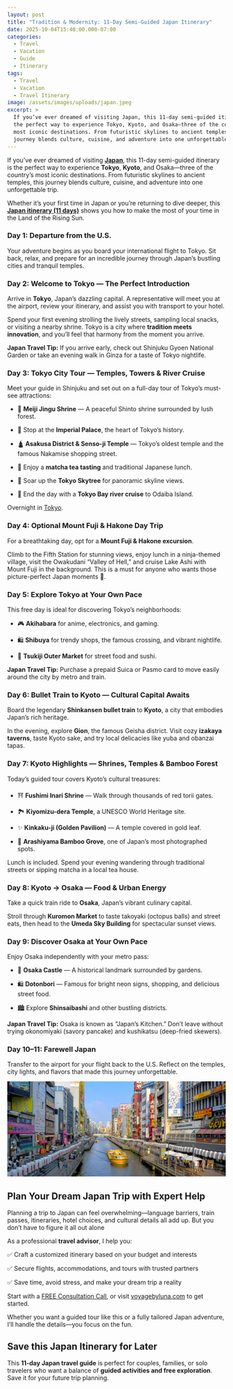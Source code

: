 ```yaml
---
layout: post
title: "Tradition & Modernity: 11-Day Semi-Guided Japan Itinerary"
date: 2025-10-04T15:40:00.000-07:00
categories:
  - Travel
  - Vacation
  - Guide
  - Itinerary
tags:
  - Travel
  - Vacation
  - Travel Itinerary
image: /assets/images/uploads/japan.jpeg
excerpt: >
  If you’ve ever dreamed of visiting Japan, this 11-day semi-guided itinerary is
  the perfect way to experience Tokyo, Kyoto, and Osaka—three of the country’s
  most iconic destinations. From futuristic skylines to ancient temples, this
  journey blends culture, cuisine, and adventure into one unforgettable trip.
---
```

If you’ve ever dreamed of visiting **[Japan](https://exoticca.com/us/cities/asia/18108-tradition-modernity-semi-guided-japan?advisor_token=soukeyna-traoredia-0195b832-d5eb-7350-a7a0-e70acf9266a0)**, this 11-day semi-guided itinerary is the perfect way to experience **Tokyo**, **Kyoto**, and Osaka—three of the country’s most iconic destinations. From futuristic skylines to ancient temples, this journey blends culture, cuisine, and adventure into one unforgettable trip.

Whether it’s your first time in Japan or you’re returning to dive deeper, this **[Japan itinerary (11 days)](https://exoticca.com/us/cities/asia/18108-tradition-modernity-semi-guided-japan?advisor_token=soukeyna-traoredia-0195b832-d5eb-7350-a7a0-e70acf9266a0)** shows you how to make the most of your time in the Land of the Rising Sun.

### **Day 1: Departure from the U.S.**

Your adventure begins as you board your international flight to Tokyo. Sit back, relax, and prepare for an incredible journey through Japan’s bustling cities and tranquil temples.

### **Day 2: Welcome to Tokyo — The Perfect Introduction**

Arrive in **Tokyo**, Japan’s dazzling capital. A representative will meet you at the airport, review your itinerary, and assist you with transport to your hotel.

Spend your first evening strolling the lively streets, sampling local snacks, or visiting a nearby shrine. Tokyo is a city where **tradition meets innovation**, and you’ll feel that harmony from the moment you arrive.

**Japan Travel Tip:** If you arrive early, check out Shinjuku Gyoen National Garden or take an evening walk in Ginza for a taste of Tokyo nightlife.

### **Day 3: Tokyo City Tour — Temples, Towers & River Cruise**

Meet your guide in Shinjuku and set out on a full-day tour of Tokyo’s must-see attractions:

* 🌳 **Meiji Jingu Shrine** — A peaceful Shinto shrine surrounded by lush forest.

* 👑 Stop at the **Imperial Palace**, the heart of Tokyo’s history.

* 🛕 **Asakusa District & Senso-ji Temple** — Tokyo’s oldest temple and the famous Nakamise shopping street.

* 🍵 Enjoy a **matcha tea tasting** and traditional Japanese lunch.

* 🌆 Soar up the **Tokyo Skytree** for panoramic skyline views.

* 🚤 End the day with a **Tokyo Bay river cruise** to Odaiba Island.



Overnight in [Tokyo](https://exoticca.com/us/cities/asia/18108-tradition-modernity-semi-guided-japan?advisor_token=soukeyna-traoredia-0195b832-d5eb-7350-a7a0-e70acf9266a0).

### **Day 4: Optional Mount Fuji & Hakone Day Trip**

For a breathtaking day, opt for a **Mount Fuji & Hakone excursion**.

Climb to the Fifth Station for stunning views, enjoy lunch in a ninja-themed village, visit the Owakudani “Valley of Hell,” and cruise Lake Ashi with Mount Fuji in the background. This is a must for anyone who wants those picture-perfect Japan moments 📸.

### **Day 5: Explore Tokyo at Your Own Pace**

This free day is ideal for discovering Tokyo’s neighborhoods:

* 🎮 **Akihabara** for anime, electronics, and gaming.

* 🛍 **Shibuya** for trendy shops, the famous crossing, and vibrant nightlife.

* 🍜 **Tsukiji Outer Market** for street food and sushi.


**Japan Travel Tip:** Purchase a prepaid Suica or Pasmo card to move easily around the city by metro and train.

### **Day 6: Bullet Train to Kyoto — Cultural Capital Awaits**

Board the legendary **Shinkansen bullet train** to **Kyoto**, a city that embodies Japan’s rich heritage.

In the evening, explore **Gion**, the famous Geisha district. Visit cozy **izakaya taverns**, taste Kyoto sake, and try local delicacies like yuba and obanzai tapas.

### **Day 7: Kyoto Highlights — Shrines, Temples & Bamboo Forest**

Today’s guided tour covers Kyoto’s cultural treasures:

* ⛩ **Fushimi Inari Shrine** — Walk through thousands of red torii gates.

* 🏞 **Kiyomizu-dera Temple**, a UNESCO World Heritage site.

* ✨ **Kinkaku-ji (Golden Pavilion)** — A temple covered in gold leaf.

* 🎋 **Arashiyama Bamboo Grove**, one of Japan’s most photographed spots.



Lunch is included. Spend your evening wandering through traditional streets or sipping matcha in a local tea house.

### **Day 8: Kyoto → Osaka — Food & Urban Energy**

Take a quick train ride to **Osaka**, Japan’s vibrant culinary capital.

Stroll through **Kuromon Market** to taste takoyaki (octopus balls) and street eats, then head to the **Umeda Sky Building** for spectacular sunset views.

### **Day 9: Discover Osaka at Your Own Pace**

Enjoy Osaka independently with your metro pass:

* 🏯 **Osaka Castle** — A historical landmark surrounded by gardens.

* 🛍 **Dotonbori** — Famous for bright neon signs, shopping, and delicious street food.

* 🏙 Explore **Shinsaibashi** and other bustling districts.



**Japan Travel Tip:** Osaka is known as “Japan’s Kitchen.” Don’t leave without trying okonomiyaki (savory pancake) and kushikatsu (deep-fried skewers).

### **Day 10–11: Farewell Japan**

Transfer to the airport for your flight back to the U.S. Reflect on the temples, city lights, and flavors that made this journey unforgettable.

![](/assets/images/uploads/367233.jpeg)

## **Plan Your Dream Japan Trip with Expert Help**

Planning a trip to Japan can feel overwhelming—language barriers, train passes, itineraries, hotel choices, and cultural details all add up. But you don’t have to figure it all out alone 

As a professional **travel advisor**, I help you:


 ✅ Craft a customized itinerary based on your budget and interests


 ✅ Secure flights, accommodations, and tours with trusted partners


 ✅ Save time, avoid stress, and make your dream trip a reality

Start with a [FREE Consultation Call](https://forms.gle/ZBeponc75D1hfRBN7), or visit [voyagebyluna.com](www.voyagebyluna.com) to get started.

Whether you want a guided tour like this or a fully tailored Japan adventure, I’ll handle the details—you focus on the fun.

## **Save this Japan Itinerary for Later**

This **11-day Japan travel guide** is perfect for couples, families, or solo travelers who want a balance of **guided activities and free exploration**. Save it for your future trip planning.
